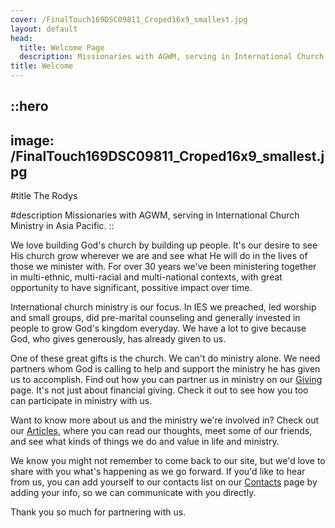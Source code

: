 ```yaml
---
cover: /FinalTouch169DSC09811_Croped16x9_smallest.jpg
layout: default
head:
  title: Welcome Page
  description: Missionaries with AGWM, serving in International Church Ministry in Asia Pacific.
title: Welcome
---
```


::hero
---
image: /FinalTouch169DSC09811_Croped16x9_smallest.jpg
---
#title
The Rodys

#description
Missionaries with AGWM, serving in International Church Ministry in Asia Pacific.
::

We love building God's church by building up people. It's our desire to see His church grow wherever we are and see what He will do in the lives of those we minister with. For over 30 years we've been ministering together in multi-ethnic, multi-racial and multi-national contexts, with great opportunity to have significant, possitive impact over time.

International church ministry is our focus. In IES we preached, led worship and small groups, did pre-marital counseling and generally invested in people to grow God's kingdom everyday. We have a lot to give because God, who gives generously, has already given to us.

One of these great gifts is the church. We can't do ministry alone. We need partners whom God is calling to help and support the ministry he has given us to accomplish. Find out how you can partner us in ministry on our [Giving](https://therodys.com/giving) page. It's not just about financial giving. Check it out to see how you too can participate in ministry with us.

Want to know more about us and the ministry we're involved in? Check out our [Articles](https://therodys.com/articles), where you can read our thoughts, meet some of our friends, and see what kinds of things we do and value in life and ministry.

We know you might not remember to come back to our site, but we'd love to share with you what's happening as we go forward. If you'd like to hear from us, you can add yourself to our contacts list on our [Contacts](https://therodys.com/contacts) page by adding your info, so we can communicate with you directly. 

Thank you so much for partnering with us.
